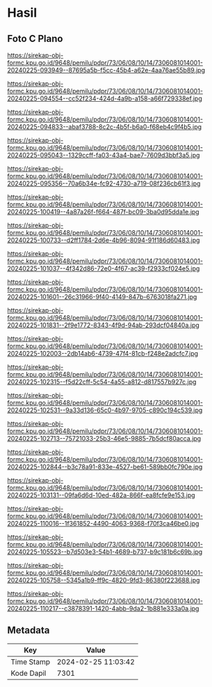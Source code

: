 # Hasil

## Foto C Plano

https://sirekap-obj-formc.kpu.go.id/9648/pemilu/pdpr/73/06/08/10/14/7306081014001-20240225-093949--87695a5b-f5cc-45b4-a62e-4aa76ae55b89.jpg

https://sirekap-obj-formc.kpu.go.id/9648/pemilu/pdpr/73/06/08/10/14/7306081014001-20240225-094554--cc52f234-424d-4a9b-a158-a66f729338ef.jpg

https://sirekap-obj-formc.kpu.go.id/9648/pemilu/pdpr/73/06/08/10/14/7306081014001-20240225-094833--abaf3788-8c2c-4b5f-b6a0-f68eb4c9f4b5.jpg

https://sirekap-obj-formc.kpu.go.id/9648/pemilu/pdpr/73/06/08/10/14/7306081014001-20240225-095043--1329ccff-fa03-43a4-bae7-7609d3bbf3a5.jpg

https://sirekap-obj-formc.kpu.go.id/9648/pemilu/pdpr/73/06/08/10/14/7306081014001-20240225-095356--70a6b34e-fc92-4730-a719-08f236cb61f3.jpg

https://sirekap-obj-formc.kpu.go.id/9648/pemilu/pdpr/73/06/08/10/14/7306081014001-20240225-100419--4a87a26f-f664-487f-bc09-3ba0d95dda1e.jpg

https://sirekap-obj-formc.kpu.go.id/9648/pemilu/pdpr/73/06/08/10/14/7306081014001-20240225-100733--d2ff1784-2d6e-4b96-8094-91f186d60483.jpg

https://sirekap-obj-formc.kpu.go.id/9648/pemilu/pdpr/73/06/08/10/14/7306081014001-20240225-101037--4f342d86-72e0-4f67-ac39-f2933cf024e5.jpg

https://sirekap-obj-formc.kpu.go.id/9648/pemilu/pdpr/73/06/08/10/14/7306081014001-20240225-101601--26c31966-9f40-4149-847b-6763018fa271.jpg

https://sirekap-obj-formc.kpu.go.id/9648/pemilu/pdpr/73/06/08/10/14/7306081014001-20240225-101831--2f9e1772-8343-4f9d-94ab-293dcf04840a.jpg

https://sirekap-obj-formc.kpu.go.id/9648/pemilu/pdpr/73/06/08/10/14/7306081014001-20240225-102003--2db14ab6-4739-47f4-81cb-f248e2adcfc7.jpg

https://sirekap-obj-formc.kpu.go.id/9648/pemilu/pdpr/73/06/08/10/14/7306081014001-20240225-102315--f5d22cff-5c54-4a55-a812-d817557b927c.jpg

https://sirekap-obj-formc.kpu.go.id/9648/pemilu/pdpr/73/06/08/10/14/7306081014001-20240225-102531--9a33d136-65c0-4b97-9705-c890c194c539.jpg

https://sirekap-obj-formc.kpu.go.id/9648/pemilu/pdpr/73/06/08/10/14/7306081014001-20240225-102713--75721033-25b3-46e5-9885-7b5dcf80acca.jpg

https://sirekap-obj-formc.kpu.go.id/9648/pemilu/pdpr/73/06/08/10/14/7306081014001-20240225-102844--b3c78a91-833e-4527-be61-589bb0fc790e.jpg

https://sirekap-obj-formc.kpu.go.id/9648/pemilu/pdpr/73/06/08/10/14/7306081014001-20240225-103131--09fa6d6d-10ed-482a-866f-ea8fcfe9e153.jpg

https://sirekap-obj-formc.kpu.go.id/9648/pemilu/pdpr/73/06/08/10/14/7306081014001-20240225-110016--1f361852-4490-4063-9368-f70f3ca46be0.jpg

https://sirekap-obj-formc.kpu.go.id/9648/pemilu/pdpr/73/06/08/10/14/7306081014001-20240225-105523--b7d503e3-54b1-4689-b737-b9c181b6c69b.jpg

https://sirekap-obj-formc.kpu.go.id/9648/pemilu/pdpr/73/06/08/10/14/7306081014001-20240225-105758--5345a1b9-ff9c-4820-9fd3-86380f223688.jpg

https://sirekap-obj-formc.kpu.go.id/9648/pemilu/pdpr/73/06/08/10/14/7306081014001-20240225-110217--c3878391-1420-4abb-9da2-1b881e333a0a.jpg


## Metadata

| Key        | Value               |
| ---------- | ------------------- |
| Time Stamp | 2024-02-25 11:03:42 |
| Kode Dapil | 7301                |



